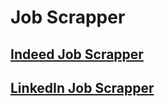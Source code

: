 # Job Scrapper
## [Indeed Job Scrapper](https://github.com/LinqingZ/JobScrapper/blob/main/jobscrapper.py)
## [LinkedIn Job Scrapper](https://github.com/LinqingZ/JobScrapper/blob/main/jobscrapper.py)
